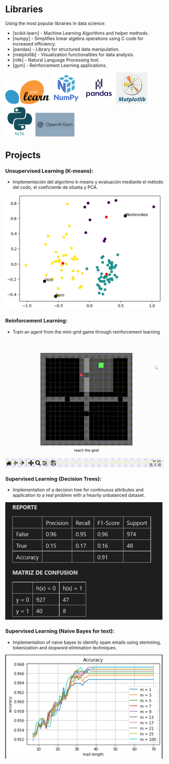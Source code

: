 # Libraries

Using the most popular libraries in data science:

- [scikit-learn] - Machine Learning Algorithms and helper methods.
- [numpy] - Simplifies linear algebra operations using C code for increased efficiency.
- [pandas] -  Library for structured data manipulation.
- [matplotlib] - Visualization functionalities for data analysis.
- [nltk] - Natural Language Processing tool.
- [gym] - Reinforcement Learning applications.

![scikit-learn](./readme/icons/scikit.png)
![numpy](./readme/icons/numpy.png)
![pandas](./readme/icons/pandas.png)
![matplotlib](./readme/icons/matplotlib.png)
![nltk](./readme/icons/nltk.png)
![gym](./readme/icons/gym.png)

# Projects

### Unsupervised Learning (K-means):
- Implementación del algoritmo k-means y evaluación mediante el método del codo, el coeficiente de silueta y PCA.

![pca](./readme/labs/pca.png)

### Reinforcement Learning:
- Train an agent from the mini-grid game through reinforcement learning

![minigrid](./readme/labs/minigrid.gif)

### Supervised Learning (Decision Trees):
- Implementation of a decision tree for continuous attributes and application to a real problem with a heavily unbalanced dataset.

![Decision Tree](./readme/labs/tree_report.png)

### Supervised Learning (Naive Bayes for text):
- Implementation of naive bayes to identify spam emails using stemming, tokenization and stopword elimination techniques.

![mail-length](./readme/labs/mail_length.png)
